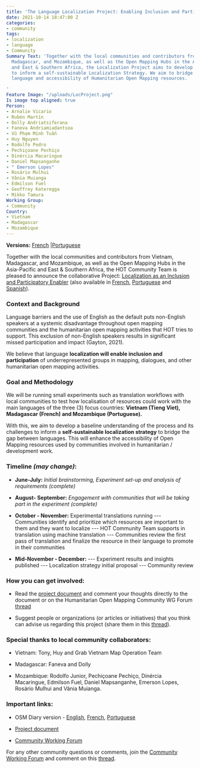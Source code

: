 ```yaml
---
title: 'The Language Localization Project: Enabling Inclusion and Participation'
date: 2021-10-14 18:47:00 Z
categories:
- community
tags:
- localization
- language
- Community
Summary Text: 'Together with the local communities and contributors from Vietnam,
  Madagascar, and Mozambique, as well as the Open Mapping Hubs in the Asia-Pacific
  and East & Southern Africa, the Localization Project aims to develop baseline data
  to inform a self-sustainable Localization Strategy. We aim to bridge the gap between
  language and accessibility of Humanitarian Open Mapping resources.

'
Feature Image: "/uploads/LocProject.png"
Is image top aligned: true
Person:
- Arnalie Vicario
- Rubén Martín
- Dolly Andriatsiferana
- Faneva Andriamiadantsoa
- Vũ Phạm Minh Tuấn
- Huy Nguyen
- Rodolfo Pedro
- Pechiçoane Pechiço
- Dinércia Macaringue
- Daniel Mapsanganhe
- " Emerson Lopes"
- Rosário Mulhui
- Vânia Muianga
- Edmilson Fuel
- Geoffrey Kateregga
- Mikko Tamura
Working Group:
- Community
Country:
- Vietnam
- Madagascar
- Mozambique
---
```


**Versions:** [French](https://www.openstreetmap.org/user/arnalielsewhere/diary/397845) \|[Portuguese](https://www.openstreetmap.org/user/arnalielsewhere/diary/397846)

Together with the local communities and contributors from Vietnam, Madagascar, and Mozambique, as well as the Open Mapping Hubs in the Asia-Pacific and East & Southern Africa, the HOT Community Team is pleased to announce the collaborative Project: [Localization as an Inclusion and Participatory Enabler](https://docs.google.com/document/d/1GxIKnkfwY8usha77KwHqgqR9UpDrU2yn1itLQfcETo0/edit?usp=sharing) (also available in [French](https://docs.google.com/document/d/1WZg65ojx5nK0ZOxXREs64M5fqmYhAPUYhaRtthgCveU/edit?usp=sharing), [Portuguese](https://docs.google.com/document/d/1E9XpelfSkaOO-vAYIzqfCdEFjGAUfwWmHgyaXkEaB3k/edit?usp=sharing) and [Spanish](https://docs.google.com/document/d/1BsmwOQl53b2cp91vw8D8Ndl4q1iJ10pMxJQQ21F7QzI/edit)).

### Context and Background

Language barriers and the use of English as the default puts non-English speakers at a systemic disadvantage throughout open mapping communities and the humanitarian open mapping activities that HOT tries to support. This exclusion of non-English speakers results in significant missed participation and impact (Gayton, 2021).

We believe that language **localization will enable inclusion and participation** of underrepresented groups in mapping, dialogues, and other humanitarian open mapping activities.

### Goal and Methodology

We will be running small experiments such as translation workflows with local communities to test how localisation of resources could work with the main languages of the three (3) focus countries: **Vietnam (Tieng Viet), Madagascar (French) and Mozambique (Portuguese).**

With this, we aim to develop a baseline understanding of the process and its challenges to inform a **self-sustainable localization strategy** to bridge the gap between languages. This will enhance the accessibility of Open Mapping resources used by communities involved in humanitarian / development work.

### Timeline *(may change)*:

* **June-July:** *Initial brainstorming, Experiment set-up and analysis of requirements (complete)*

* **August- September:** *Engagement with communities that will be taking part in the experiment (complete)*

* **October - November:** Experimental translations running
  --- Communities identify and prioritize which resources are important to them and they want to localize
  --- HOT Community Team supports in translation using machine translation
  --- Communities review the first pass of translation and finalize the resource in their language to promote in their communities

* **Mid-November - December:**
  --- Experiment results and insights published
  --- Localization strategy initial proposal
  --- Community review

### How you can get involved:

* Read the [project document](https://docs.google.com/document/d/1GxIKnkfwY8usha77KwHqgqR9UpDrU2yn1itLQfcETo0/edit?usp=sharing) and comment your thoughts directly to the document or on the Humanitarian Open Mapping Community WG Forum [thread](https://loomio.hotosm.org/d/jys7qru2/launching-language-localization-as-an-inclusion-and-participatory-enabler)

* Suggest people or organizations (or articles or initiatives) that you think can advise us regarding this project (share them in this [thread](https://loomio.hotosm.org/d/jys7qru2/launching-language-localization-as-an-inclusion-and-participatory-enabler)).

### Special thanks to local community collaborators:

* Vietnam: Tony, Huy and Grab Vietnam Map Operation Team 

* Madagascar: Faneva and Dolly

* Mozambique: Rodolfo Junior, Pechiçoane Pechiço, Dinércia Macaringue, Edmilson Fuel, Daniel Mapsanganhe, Emerson Lopes, Rosário Mulhui and Vânia Muianga.

### Important links:

* OSM Diary version - [English](https://www.openstreetmap.org/user/arnalielsewhere/diary/397844), [French](https://www.openstreetmap.org/user/arnalielsewhere/diary/397845), [Portuguese](https://www.openstreetmap.org/user/arnalielsewhere/diary/397846)

* [Project document](https://docs.google.com/document/d/1GxIKnkfwY8usha77KwHqgqR9UpDrU2yn1itLQfcETo0/edit?usp=sharing)

* [Community Working Forum](http://bit.ly/communitywgforum)

For any other community questions or comments, join the [Community Working Forum](http://bit.ly/communitywgforum) and comment on this  [thread](https://loomio.hotosm.org/d/jys7qru2/launching-language-localization-as-an-inclusion-and-participatory-enabler).